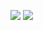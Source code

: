 ![](https://github.com/pkomuda/securental/workflows/Test%20and%20deploy%20backend%20to%20Heroku/badge.svg) ![](https://github.com/pkomuda/securental/workflows/Deploy%20frontend%20to%20Heroku/badge.svg)

